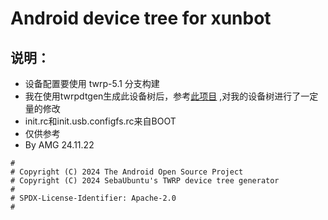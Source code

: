 # Android device tree for xunbot 

## 说明：
- 设备配置要使用 twrp-5.1 分支构建
- 我在使用twrpdtgen生成此设备树后，参考[此项目](https://github.com/Magendanz/android_device_rockchip/tree/master) ,对我的设备树进行了一定量的修改
- init.rc和init.usb.configfs.rc来自BOOT
- 仅供参考
- By AMG  24.11.22
```
#
# Copyright (C) 2024 The Android Open Source Project
# Copyright (C) 2024 SebaUbuntu's TWRP device tree generator
#
# SPDX-License-Identifier: Apache-2.0
#
```
